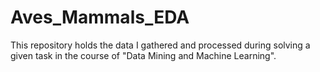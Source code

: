 # Aves_Mammals_EDA
This repository holds the data I gathered and processed during solving a given task in the course of "Data Mining and Machine Learning".
